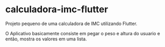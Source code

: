 # calculadora-imc-flutter

Projeto pequeno de uma calculadora de IMC utilizando Flutter.

O Aplicativo basicamente consiste em pegar o peso e altura do usuario e então, mostra os valores em uma lista.
